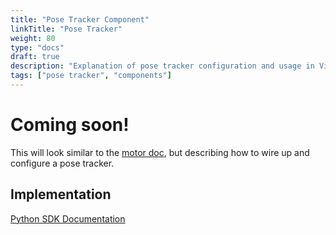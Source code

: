 ```yaml
---
title: "Pose Tracker Component"
linkTitle: "Pose Tracker"
weight: 80
type: "docs"
draft: true
description: "Explanation of pose tracker configuration and usage in Viam."
tags: ["pose tracker", "components"]
---
```

# Coming soon!
This will look similar to the [motor doc](../motor/), but describing how to wire up and configure a pose tracker.

## Implementation

[Python SDK Documentation](https://python.viam.dev/autoapi/viam/components/pose_tracker/index.html)
